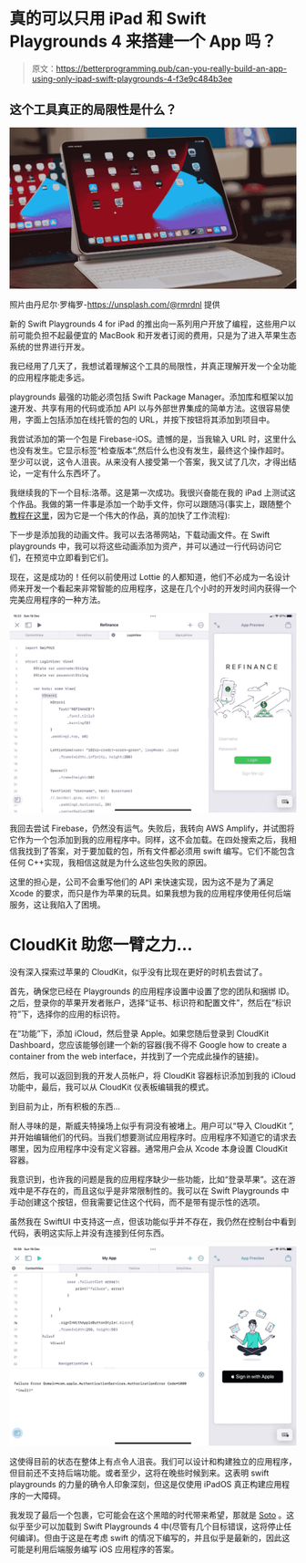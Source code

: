 # 真的可以只用 iPad 和 Swift Playgrounds 4 来搭建一个 App 吗？

> 原文：<https://betterprogramming.pub/can-you-really-build-an-app-using-only-ipad-swift-playgrounds-4-f3e9c484b3ee>

## 这个工具真正的局限性是什么？

![](img/4a2f5d2e29d0ffb924b52da107981f2b.png)

照片由丹尼尔·罗梅罗-https://unsplash.com/@rmrdnl 提供

新的 Swift Playgrounds 4 for iPad 的推出向一系列用户开放了编程，这些用户以前可能负担不起最便宜的 MacBook 和开发者订阅的费用，只是为了进入苹果生态系统的世界进行开发。

我已经用了几天了，我想试着理解这个工具的局限性，并真正理解开发一个全功能的应用程序能走多远。

playgrounds 最强的功能必须包括 Swift Package Manager。添加库和框架以加速开发、共享有用的代码或添加 API 以与外部世界集成的简单方法。这很容易使用，字面上包括添加在线托管的包的 URL，并按下按钮将其添加到项目中。

我尝试添加的第一个包是 Firebase-iOS。遗憾的是，当我输入 URL 时，这里什么也没有发生。它显示标签“检查版本”,然后什么也没有发生，最终这个操作超时。至少可以说，这令人沮丧。从来没有人接受第一个答案，我又试了几次，才得出结论，一定有什么东西坏了。

我继续我的下一个目标:洛蒂。这是第一次成功。我很兴奋能在我的 iPad 上测试这个作品。我做的第一件事是添加一个助手文件，你可以跟随冯(事实上，跟随整个[教程在这里](https://medium.com/swlh/how-to-use-lottie-animations-in-swiftui-caaf19944d96)，因为它是一个伟大的作品，真的加快了工作流程):

下一步是添加我的动画文件。我可以去洛蒂网站，下载动画文件。在 Swift playgrounds 中，我可以将这些动画添加为资产，并可以通过一行代码访问它们，在预览中立即看到它们。

现在，这是成功的！任何以前使用过 Lottie 的人都知道，他们不必成为一名设计师来开发一个看起来非常智能的应用程序，这是在几个小时的开发时间内获得一个完美应用程序的一种方法。

![](img/585a2910cbb2a65fba5a662e73f14789.png)

我回去尝试 Firebase，仍然没有运气。失败后，我转向 AWS Amplify，并试图将它作为一个包添加到我的应用程序中。同样，这不会加载。在四处搜索之后，我相信我找到了答案，对于要加载的包，所有文件都必须用 swift 编写。它们不能包含任何 C++实现，我相信这就是为什么这些包失败的原因。

这里的担心是，公司不会重写他们的 API 来快速实现，因为这不是为了满足 Xcode 的要求，而只是作为苹果的玩具。如果我想为我的应用程序使用任何后端服务，这让我陷入了困境。

# CloudKit 助您一臂之力…

没有深入探索过苹果的 CloudKit，似乎没有比现在更好的时机去尝试了。

首先，确保您已经在 Playgrounds 的应用程序设置中设置了您的团队和捆绑 ID。之后，登录你的苹果开发者账户，选择“证书、标识符和配置文件”，然后在“标识符”下，选择你的应用的标识符。

在“功能”下，添加 iCloud，然后登录 Apple。如果您随后登录到 CloudKit Dashboard，您应该能够创建一个新的容器(我不得不 Google how to create a container from the web interface，并找到了一个完成此操作的链接)。

然后，我可以返回到我的开发人员帐户，将 CloudKit 容器标识添加到我的 iCloud 功能中，最后，我可以从 CloudKit 仪表板编辑我的模式。

到目前为止，所有积极的东西…

耐人寻味的是，斯威夫特操场上似乎有洞没有被堵上。用户可以“导入 CloudKit ”,并开始编辑他们的代码。当我们想要测试应用程序时。应用程序不知道它的请求去哪里，因为应用程序中没有定义容器。通常用户会从 Xcode 本身设置 CloudKit 容器。

我意识到，也许我的问题是我的应用程序缺少一些功能，比如“登录苹果”。这在游戏中是不存在的，而且这似乎是非常限制性的。我可以在 Swift Playgrounds 中手动创建这个按钮，但我需要记住这个代码，而不是带有提示性的选项。

虽然我在 SwiftUI 中支持这一点，但该功能似乎并不存在，我仍然在控制台中看到代码，表明这实际上并没有连接到任何东西。

![](img/328858cb400b49ebcb58144ee087afc4.png)

这使得目前的状态在整体上有点令人沮丧。我们可以设计和构建独立的应用程序，但目前还不支持后端功能。或者至少，这将在晚些时候到来。这表明 swift playgrounds 的力量的确令人印象深刻，但这是仅使用 iPadOS 真正构建应用程序的一大障碍。

我发现了最后一个包裹，它可能会在这个黑暗的时代带来希望，那就是 [Soto](https://soto.codes/index.html) 。这似乎至少可以加载到 Swift Playgrounds 4 中(尽管有几个目标错误，这将停止任何编译)。但由于这是在考虑 swift 的情况下编写的，并且似乎是最新的，因此这可能是利用后端服务编写 iOS 应用程序的答案。